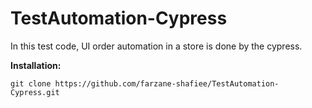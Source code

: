 # TestAutomation-Cypress

In this test code, UI order automation in a store is done by the cypress.

**Installation:**

    git clone https://github.com/farzane-shafiee/TestAutomation-Cypress.git
